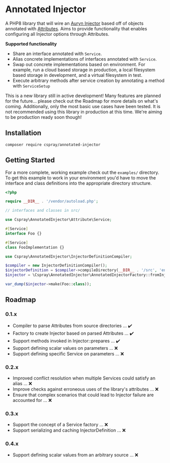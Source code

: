 # Annotated Injector

A PHP8 library that will wire an [Auryn Injector](https://github.com/rdlowrey/auryn) based off of objects annotated with 
[Attributes](https://www.php.net/manual/en/language.attributes.php). Aims to provide functionality that enables 
configuring all Injector options through Attributes.

**Supported functionality**

- Share an interface annotated with `Service`.
- Alias concrete implementations of interfaces annotated with `Service`.
- Swap out concrete implementations based on environment. For example, run a cloud based storage in production, a 
local filesystem based storage in development, and a virtual filesystem in test.
- Execute arbitrary methods after service creation by annotating a method with `ServiceSetup`

This is a new library still in active development! Many features are planned for the future... please check out the 
Roadmap for more details on what's coming. Additionally, only the most basic use cases have been tested. It is not 
recommended using this library in production at this time. We're aiming to be production ready soon though!

## Installation

```
composer require cspray/annotated-injector
```

## Getting Started

For a more complete, working example check out the `examples/` directory. To get this example to work in your environment 
you'd have to move the interface and class definitions into the appropriate directory structure.

```php
<?php

require __DIR__ . '/vendor/autoload.php';

// interfaces and classes in src/

use Cspray\AnnotatedInjector\Attribute\Service;

#[Service]
interface Foo {}

#[Service]
class FooImplementation {}

use Cspray\AnnotatedInjector\InjectorDefinitionCompiler;

$compiler = new InjectorDefinitionCompiler();
$injectorDefinition = $compiler->compileDirectory(__DIR__ . '/src', 'environment_identifier');
$injector = \Cspray\AnnotatedInjector\AnnotatedInjectorFactory::fromInjectorDefinition($injectorDefinition);

var_dump($injector->make(Foo::class));
```

## Roadmap

### 0.1.x

- Compiler to parse Attributes from source directories ... :heavy_check_mark:
- Factory to create Injector based on parsed Attributes ... :heavy_check_mark:
- Support methods invoked in Injector::prepares ... :heavy_check_mark:
- Support defining scalar values on parameters ... :x:
- Support defining specific Service on parameters ... :x:

### 0.2.x

- Improved conflict resolution when multiple Services could satisfy an alias ... :x:
- Improve checks against erroneous uses of the library's attributes ... :x:
- Ensure that complex scenarios that could lead to Injector failure are accounted for ... :x:

### 0.3.x

- Support the concept of a Service factory ... :x:
- Support serializing and caching InjectorDefinition ... :x:

### 0.4.x

- Support defining scalar values from an arbitrary source ... :x:
